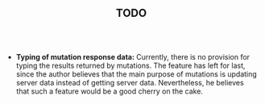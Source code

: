 <h2 align="center">TODO</h2>
<br>
<br>

- **Typing of mutation response data:** Currently, there is no provision for typing the results returned by mutations. The feature has left for last, 
since the author believes that the main purpose of mutations is updating server data instead of getting server data. Nevertheless, he believes 
that such a feature would be a good cherry on the cake.

